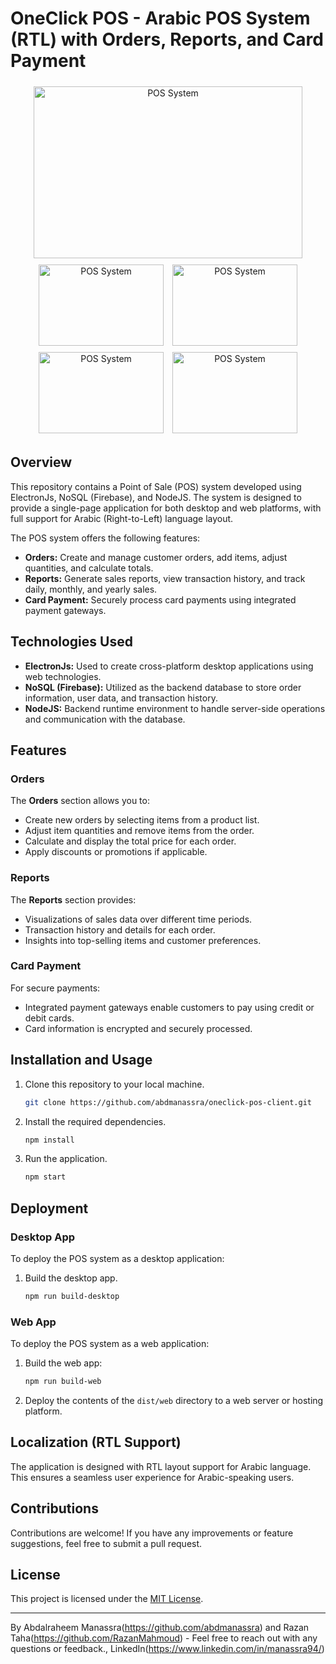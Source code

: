 # OneClick POS - Arabic POS System (RTL) with Orders, Reports, and Card Payment
<p align="center">
        <img src="https://github.com/abdmanassra/oneclick-pos-client/assets/40340485/6d8bdc82-0397-45f2-8eba-dd1ac233af43" alt="POS System" width="430" height="275" style="padding: 5px;">
        <br>
        <img src="https://github.com/abdmanassra/oneclick-pos-client/assets/40340485/90fd1479-d628-4935-b531-778059c9eff5" alt="POS System" width="200" height="130" style="padding: 5px;">
        <img src="https://github.com/abdmanassra/oneclick-pos-client/assets/40340485/d3734101-ba07-4fd6-a9dc-1d122eab0049" alt="POS System" width="200" height="130" style="padding: 5px;">
        <img src="https://github.com/abdmanassra/oneclick-pos-client/assets/40340485/8149ece7-20f8-4d04-bc94-7b2726f18225" alt="POS System" width="200" height="130" style="padding: 5px;">
        <img src="https://github.com/abdmanassra/oneclick-pos-client/assets/40340485/19347387-e22d-47a7-8fa7-1ec0d8a67bf0" alt="POS System" width="200" height="130" style="padding: 5px;">
</p>

## Overview

This repository contains a Point of Sale (POS) system developed using ElectronJs, NoSQL (Firebase), and NodeJS. The system is designed to provide a single-page application for both desktop and web platforms, with full support for Arabic (Right-to-Left) language layout.

The POS system offers the following features:
- **Orders:** Create and manage customer orders, add items, adjust quantities, and calculate totals.
- **Reports:** Generate sales reports, view transaction history, and track daily, monthly, and yearly sales.
- **Card Payment:** Securely process card payments using integrated payment gateways.

## Technologies Used

- **ElectronJs:** Used to create cross-platform desktop applications using web technologies.
- **NoSQL (Firebase):** Utilized as the backend database to store order information, user data, and transaction history.
- **NodeJS:** Backend runtime environment to handle server-side operations and communication with the database.

## Features

### Orders

The **Orders** section allows you to:
- Create new orders by selecting items from a product list.
- Adjust item quantities and remove items from the order.
- Calculate and display the total price for each order.
- Apply discounts or promotions if applicable.

### Reports

The **Reports** section provides:
- Visualizations of sales data over different time periods.
- Transaction history and details for each order.
- Insights into top-selling items and customer preferences.

### Card Payment

For secure payments:
- Integrated payment gateways enable customers to pay using credit or debit cards.
- Card information is encrypted and securely processed.

## Installation and Usage

1. Clone this repository to your local machine.
   ```sh
   git clone https://github.com/abdmanassra/oneclick-pos-client.git
2. Install the required dependencies.
     ```sh
   npm install
3. Run the application.
      ```sh
   npm start

## Deployment

### Desktop App

To deploy the POS system as a desktop application:

1. Build the desktop app.
   ```sh
   npm run build-desktop
   
### Web App

To deploy the POS system as a web application:

1. Build the web app:
   ```sh
   npm run build-web
2. Deploy the contents of the `dist/web` directory to a web server or hosting platform.

## Localization (RTL Support)

The application is designed with RTL layout support for Arabic language. This ensures a seamless user experience for Arabic-speaking users.

## Contributions

Contributions are welcome! If you have any improvements or feature suggestions, feel free to submit a pull request.

## License

This project is licensed under the [MIT License](LICENSE).

---
By Abdalraheem Manassra(https://github.com/abdmanassra) and Razan Taha(https://github.com/RazanMahmoud) - Feel free to reach out with any questions or feedback., LinkedIn(https://www.linkedin.com/in/manassra94/)
